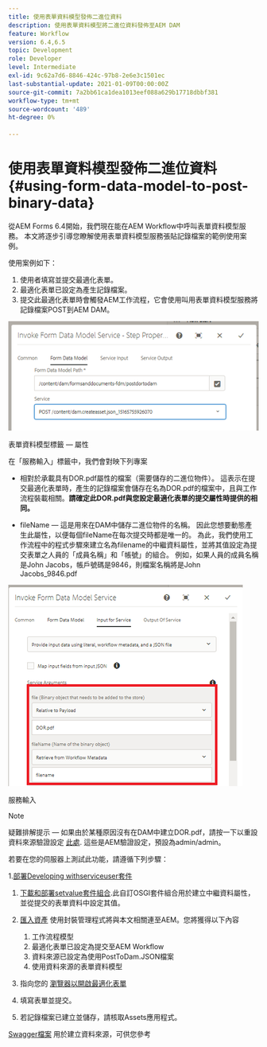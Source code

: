 ```yaml
---
title: 使用表單資料模型發佈二進位資料
description: 使用表單資料模型將二進位資料發佈至AEM DAM
feature: Workflow
version: 6.4,6.5
topic: Development
role: Developer
level: Intermediate
exl-id: 9c62a7d6-8846-424c-97b8-2e6e3c1501ec
last-substantial-update: 2021-01-09T00:00:00Z
source-git-commit: 7a2bb61ca1dea1013eef088a629b17718dbbf381
workflow-type: tm+mt
source-wordcount: '489'
ht-degree: 0%

---
```


# 使用表單資料模型發佈二進位資料{#using-form-data-model-to-post-binary-data}

從AEM Forms 6.4開始，我們現在能在AEM Workflow中呼叫表單資料模型服務。 本文將逐步引導您瞭解使用表單資料模型服務張貼記錄檔案的範例使用案例。

使用案例如下：

1. 使用者填寫並提交最適化表單。
1. 最適化表單已設定為產生記錄檔案。
1. 提交此最適化表單時會觸發AEM工作流程，它會使用叫用表單資料模型服務將記錄檔案POST到AEM DAM。

![posttodam](assets/posttodamshot1.png)

表單資料模型標籤 — 屬性

在「服務輸入」標籤中，我們會對映下列專案

* 相對於承載具有DOR.pdf屬性的檔案（需要儲存的二進位物件）。 這表示在提交最適化表單時，產生的記錄檔案會儲存在名為DOR.pdf的檔案中，且與工作流程裝載相關。**請確定此DOR.pdf與您設定最適化表單的提交屬性時提供的相同。**

* fileName — 這是用來在DAM中儲存二進位物件的名稱。 因此您想要動態產生此屬性，以便每個fileName在每次提交時都是唯一的。 為此，我們使用工作流程中的程式步驟來建立名為filename的中繼資料屬性，並將其值設定為提交表單之人員的「成員名稱」和「帳號」的組合。 例如，如果人員的成員名稱是John Jacobs，帳戶號碼是9846，則檔案名稱將是John Jacobs_9846.pdf

![fdmserviceinput](assets/fdminputservice.png)

服務輸入

>[!NOTE]
>
>疑難排解提示 — 如果由於某種原因沒有在DAM中建立DOR.pdf，請按一下以重設資料來源驗證設定 [此處](http://localhost:4502/mnt/overlay/fd/fdm/gui/components/admin/fdmcloudservice/properties.html?item=%2Fconf%2Fglobal%2Fsettings%2Fcloudconfigs%2Ffdm%2Fpostdortodam). 這些是AEM驗證設定，預設為admin/admin。

若要在您的伺服器上測試此功能，請遵循下列步驟：

1.[部署Developing withserviceuser套件](/help/forms/assets/common-osgi-bundles/DevelopingWithServiceUser.jar)

1. [下載和部署setvalue套件組合](/help/forms/assets/common-osgi-bundles/SetValueApp.core-1.0-SNAPSHOT.jar).此自訂OSGI套件組合用於建立中繼資料屬性，並從提交的表單資料中設定其值。

1. [匯入資產](assets/postdortodam.zip) 使用封裝管理程式將與本文相關連至AEM。您將獲得以下內容

   1. 工作流程模型
   1. 最適化表單已設定為提交至AEM Workflow
   1. 資料來源已設定為使用PostToDam.JSON檔案
   1. 使用資料來源的表單資料模型

1. 指向您的 [瀏覽器以開啟最適化表單](http://localhost:4502/content/dam/formsanddocuments/helpx/timeoffrequestform/jcr:content?wcmmode=disabled)
1. 填寫表單並提交。
1. 若記錄檔案已建立並儲存，請核取Assets應用程式。


[Swagger檔案](http://localhost:4502/conf/global/settings/cloudconfigs/fdm/postdortodam/jcr:content/swaggerFile) 用於建立資料來源，可供您參考
